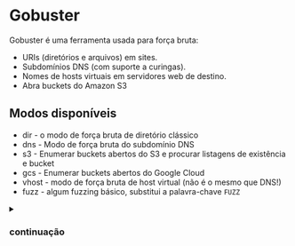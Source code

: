 
# Gobuster 
Gobuster é uma ferramenta usada para força bruta:

- URIs (diretórios e arquivos) em sites.
- Subdomínios DNS (com suporte a curingas).
- Nomes de hosts virtuais em servidores web de destino.
- Abra buckets do Amazon S3

## Modos disponíveis

- dir - o modo de força bruta de diretório clássico
- dns - Modo de força bruta do subdomínio DNS
- s3 - Enumerar buckets abertos do S3 e procurar listagens de existência e bucket
- gcs - Enumerar buckets abertos do Google Cloud
- vhost - modo de força bruta de host virtual (não é o mesmo que DNS!)
- fuzz - algum fuzzing básico, substitui a palavra-chave `FUZZ`

<details>
 <summary><h3>continuação</h3></summary>


<details>
  <summary><h3>Termux:</h3></summary>

```text
termux-setup-storage 
termux-change-repo 
apt update -y
apt upgrade -y 
pkg install golang git -y 
git clone https://github.com/OJ/gobuster 
mv gobuster /data/data/com.termux/files/usr/lib/go/src/ 
go mod init gobuster 
go get github.com/OJ/gobuster/v3/cli/cmd 
go run gobuster
 ```
   
  
  <details>
  <summary><h3>Debian:</h3></summary>
          
 ```
apt-get update -y
apt-get upgrade -y 
apt-get install golang git -y 
git clone https://github.com/OJ/gobuster 
mv gobuster /data/data/com.termux/files/usr/lib/go/src/ 
go mod init gobuster 
go get github.com/OJ/gobuster/v3/cli/cmd 
go run gobuster
```    
    
    

